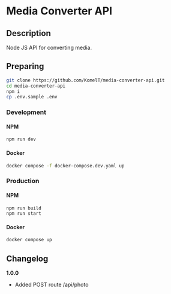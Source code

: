 # Media Converter API

## Description

Node JS API for converting media.

## Preparing

```bash
git clone https://github.com/KomelT/media-converter-api.git
cd media-converter-api
npm i
cp .env.sample .env
```

### Development

#### NPM

```bash
npm run dev
```

#### Docker

```bash
docker compose -f docker-compose.dev.yaml up
```

### Production

#### NPM

```bash
npm run build
npm run start
```

#### Docker

```bash
docker compose up
```

## Changelog

**1.0.0**

- Added POST route /api/photo
